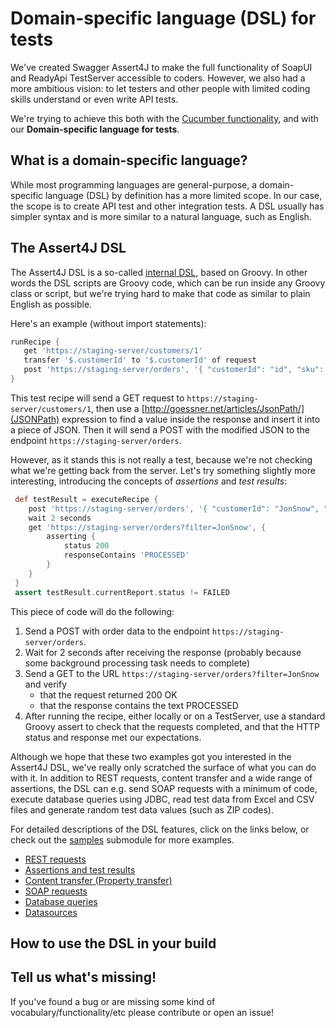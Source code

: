 # Domain-specific language (DSL) for tests

We've created Swagger Assert4J to make the full functionality of SoapUI and ReadyApi 
TestServer accessible to coders. However, we also had a more ambitious vision: to let testers and 
other people with limited coding skills understand or even write API tests.

We're trying to achieve this both with the [Cucumber functionality](../cucumber/README.md), and with our **Domain-specific language for tests**.

## What is a domain-specific language?

While most programming languages are general-purpose, a domain-specific language (DSL) by definition has a more limited scope. 
In our case, the scope is to create API test and other integration tests. A DSL usually
has simpler syntax and is more similar to a natural language, such as English.

## The Assert4J DSL

The Assert4J DSL is a so-called [internal DSL](https://martinfowler.com/bliki/InternalDslStyle.html), based on Groovy. 
In other words the DSL scripts are Groovy code, which can be run inside any Groovy class or script, but we're trying hard 
to make that code as similar to plain English as possible.

Here's an example (without import statements):
 
 ```groovy
 runRecipe {
    get 'https://staging-server/customers/1'
    transfer '$.customerId' to '$.customerId' of request
    post 'https://staging-server/orders', '{ "customerId": "id", "sku": "ABC-123", "quantity": "1"}'
 }
 ```
 
This test recipe will send a GET request to ```https://staging-server/customers/1```, then use a [http://goessner.net/articles/JsonPath/](JSONPath)
expression to find a value inside the response and insert it into a piece of JSON. Then it will send a POST with the modified JSON to the 
endpoint ```https://staging-server/orders```.

However, as it stands this is not really a test, because we're not checking what we're getting back from the server. Let's try
something slightly more interesting, introducing the concepts of *assertions* and *test results*:

```groovy
 def testResult = executeRecipe {
    post 'https://staging-server/orders', '{ "customerId": "JonSnow", "sku": "ABC-123", "quantity": "1"}'
    wait 2 seconds
    get 'https://staging-server/orders?filter=JonSnow', {
        asserting {
            status 200
            responseContains 'PROCESSED'
        }
    }
 }
 assert testResult.currentReport.status != FAILED
 ```
 
 This piece of code will do the following:
 1. Send a POST with order data to the endpoint ```https://staging-server/orders```.
 2. Wait for 2 seconds after receiving the response (probably because some background processing task needs to complete)
 3. Send a GET to the URL ```https://staging-server/orders?filter=JonSnow``` and verify
    + that the request returned 200 OK
    + that the response contains the text PROCESSED
 4. After running the recipe, either locally or on a TestServer, use a standard Groovy assert to check that the requests completed, 
 and that the HTTP status and response met our expectations. 
 
Although we hope that these two examples got you interested in the Assert4J DSL, we've really only
scratched the surface of what you can do with it. In addition to REST requests, content transfer and a wide range of assertions,
the DSL can e.g. send SOAP requests with a minimum of code, execute database queries using JDBC, read test data from
Excel and CSV files and generate random test data values (such as ZIP codes).

For detailed descriptions of the DSL features, click on the links below, or check out the [samples](../samples) submodule for more examples.

* [REST requests](Rest-Request.md)
* [Assertions and test results](Assertions.md)
* [Content transfer (Property transfer)](Property-Transfer.md)
* [SOAP requests](Soap-Request.md) 
* [Database queries](Jdbc-Request.md)
* [Datasources](Datasources.md)

## How to use the DSL in your build



## Tell us what's missing!

If you've found a bug or are missing some kind of vocabulary/functionality/etc please contribute or 
open an issue!
